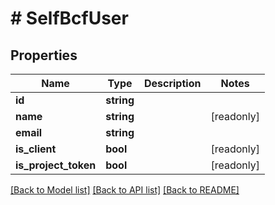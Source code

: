 # # SelfBcfUser

## Properties

Name | Type | Description | Notes
------------ | ------------- | ------------- | -------------
**id** | **string** |  |
**name** | **string** |  | [readonly]
**email** | **string** |  |
**is_client** | **bool** |  | [readonly]
**is_project_token** | **bool** |  | [readonly]

[[Back to Model list]](../../README.md#models) [[Back to API list]](../../README.md#endpoints) [[Back to README]](../../README.md)
